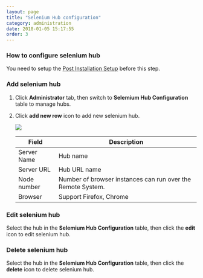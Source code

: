```yaml
---
layout: page
title: "Selenium Hub configuration"
category: administration
date: 2018-01-05 15:17:55
order: 3
---
```

### How to configure selenium hub
   You need to setup the [Post Installation Setup] before this step.
### Add selenium hub 
  1. Click **Administrator** tab, then switch to  **Selemium Hub Configuration** table to manage hubs.  
  2. Click **add new row** icon to add new selenium hub.  
	
     ![][administrator_hub]
	  
     |   Field                | Description                                                         |
     | -------------------    |---------------------------                                          | 
     | Server Name            | Hub name                                                            |  
     | Server URL             | Hub URL name                                                        |
     | Node number            | Number of browser instances can run over the Remote System.        |  
     | Browser                | Support Firefox, Chrome                                              |	
 
	
### Edit selenium hub 
  Select the hub in the **Selemium Hub Configuration** table, then click the 	**edit** icon to edit selenium hub. 
	 
### Delete selenium hub 
  Select the hub in the **Selemium Hub Configuration** table, then click the 	**delete** icon to delete selenium hub. 	 
	 
[administrator_hub]: ../images/administrator/administrator_hub.png
[Post Installation Setup]: ../installation/installlation-post-installation.html

